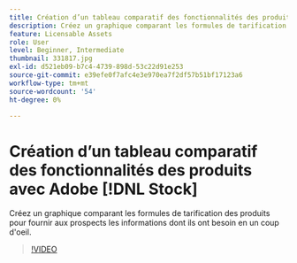 ```yaml
---
title: Création d’un tableau comparatif des fonctionnalités des produits avec Adobe [!DNL Stock]
description: Créez un graphique comparant les formules de tarification des produits pour fournir aux prospects les informations dont ils ont besoin en un coup d'oeil
feature: Licensable Assets
role: User
level: Beginner, Intermediate
thumbnail: 331817.jpg
exl-id: d521eb09-b7c4-4739-898d-53c22d91e253
source-git-commit: e39efe0f7afc4e3e970ea7f2df57b51bf17123a6
workflow-type: tm+mt
source-wordcount: '54'
ht-degree: 0%

---
```


# Création d’un tableau comparatif des fonctionnalités des produits avec Adobe [!DNL Stock]

Créez un graphique comparant les formules de tarification des produits pour fournir aux prospects les informations dont ils ont besoin en un coup d&#39;oeil.

>[!VIDEO](https://video.tv.adobe.com/v/331817?hidetitle=true)
